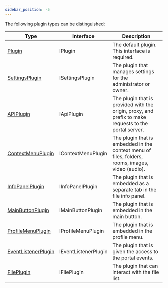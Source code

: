```yaml
---
sidebar_position: -5
---
```


The following plugin types can be distinguished:

| Type                                                | Interface            | Description                                                                                           |
| --------------------------------------------------- | -------------------- | ----------------------------------------------------------------------------------------------------- |
| [Plugin](Plugin.md)                           | IPlugin              | The default plugin. This interface is required.                                                       |
| [SettingsPlugin](SettingsPlugin.md)           | ISettingsPlugin      | The plugin that manages settings for the administrator or owner.                                      |
| [APIPlugin](APIPlugin.md)                     | IApiPlugin           | The plugin that is provided with the origin, proxy, and prefix to make requests to the portal server. |
| [ContextMenuPlugin](ContextMenuPlugin.md)     | IContextMenuPlugin   | The plugin that is embedded in the context menu of files, folders, rooms, images, video (audio).      |
| [InfoPanelPlugin](InfoPanelPlugin.md)         | IInfoPanelPlugin     | The plugin that is embedded as a separate tab in the file info panel.                                 |
| [MainButtonPlugin](MainButtonPlugin.md)       | IMainButtonPlugin    | The plugin that is embedded in the main button.                                                       |
| [ProfileMenuPlugin](ProfileMenuPlugin.md)     | IProfileMenuPlugin   | The plugin that is embedded in the profile menu.                                                      |
| [EventListenerPlugin](EventListenerPlugin.md) | IEventListenerPlugin | The plugin that is given the access to the portal events.                                             |
| [FilePlugin](FilePlugin.md)                   | IFilePlugin          | The plugin that can interact with the file list.                                                      |
